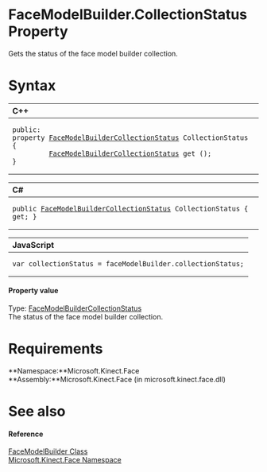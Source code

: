 FaceModelBuilder.CollectionStatus Property  
==========================================  

Gets the status of the face model builder collection. <span id="syntaxSection"></span>

Syntax  
======  

<table>
<colgroup>
<col width="100%" />
</colgroup>
<thead>
<tr class="header">
<th align="left">C++</th>
</tr>
</thead>
<tbody>
<tr class="odd">
<td align="left"><pre><code>public:  
property <a href="../../FaceModelBuilderCollection.md">FaceModelBuilderCollectionStatus</a> CollectionStatus {  
         <a href="../../FaceModelBuilderCollection.md">FaceModelBuilderCollectionStatus</a> get ();  
}</code></pre></td>
</tr>
</tbody>
</table>

<table>
<colgroup>
<col width="100%" />
</colgroup>
<thead>
<tr class="header">
<th align="left">C#</th>
</tr>
</thead>
<tbody>
<tr class="odd">
<td align="left"><pre><code>public <a href="../../FaceModelBuilderCollection.md">FaceModelBuilderCollectionStatus</a> CollectionStatus { get; }</code></pre></td>
</tr>
</tbody>
</table>

<table>
<colgroup>
<col width="100%" />
</colgroup>
<thead>
<tr class="header">
<th align="left">JavaScript</th>
</tr>
</thead>
<tbody>
<tr class="odd">
<td align="left"><pre><code>var collectionStatus = faceModelBuilder.collectionStatus;</code></pre></td>
</tr>
</tbody>
</table>

<span id="ID4ER"></span>
#### Property value  

Type: [FaceModelBuilderCollectionStatus](../../FaceModelBuilderCollection.md)  
The status of the face model builder collection.  

<span id="requirements"></span>

Requirements  
============  

**Namespace:**Microsoft.Kinect.Face  
**Assembly:**Microsoft.Kinect.Face (in microsoft.kinect.face.dll)  

<span id="ID4E3"></span>

See also  
========  

<span id="ID4E5"></span>
#### Reference  

[FaceModelBuilder Class](../../FaceModelBuilder_Class.md)  
 [Microsoft.Kinect.Face Namespace](../../../Kinect.Face.md)  



<!--Please do not edit the data in the comment block below.-->
<!--
TOCTitle : CollectionStatus Property
RLTitle : FaceModelBuilder.CollectionStatus Property
KeywordK : CollectionStatus property
KeywordK : FaceModelBuilder.CollectionStatus property
KeywordF : Microsoft.Kinect.Face.FaceModelBuilder.CollectionStatus
KeywordF : FaceModelBuilder.CollectionStatus
KeywordF : CollectionStatus
KeywordF : Microsoft.Kinect.Face.FaceModelBuilder.CollectionStatus
KeywordA : P:Microsoft.Kinect.Face.FaceModelBuilder.CollectionStatus
AssetID : P:Microsoft.Kinect.Face.FaceModelBuilder.CollectionStatus
Locale : en-us
CommunityContent : 1
APIType : Managed
APILocation : microsoft.kinect.face.dll
APIName : Microsoft.Kinect.Face.FaceModelBuilder.CollectionStatus
TargetOS : Windows
TopicType : kbSyntax
DevLang : VB
DevLang : CSharp
DevLang : JavaScript
DevLang : C++
DocSet : K4Wv2
ProjType : K4Wv2Proj
Technology : Kinect for Windows
Product : Kinect for Windows SDK v2
productversion : 20
-->
